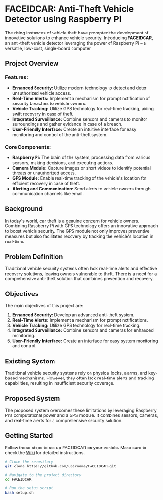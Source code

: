 # FACEIDCAR: Anti-Theft Vehicle Detector using Raspberry Pi

The rising instances of vehicle theft have prompted the development of innovative solutions to enhance vehicle security. Introducing **FACEIDCAR**, an anti-theft vehicle detector leveraging the power of Raspberry Pi – a versatile, low-cost, single-board computer.

## Project Overview

### Features:
- **Enhanced Security:** Utilize modern technology to detect and deter unauthorized vehicle access.
- **Real-Time Alerts:** Implement a mechanism for prompt notification of security breaches to vehicle owners.
- **Vehicle Tracking:** Utilize GPS technology for real-time tracking, aiding swift recovery in case of theft.
- **Integrated Surveillance:** Combine sensors and cameras to monitor surroundings and gather evidence in case of a breach.
- **User-Friendly Interface:** Create an intuitive interface for easy monitoring and control of the anti-theft system.

### Core Components:
- **Raspberry Pi:** The brain of the system, processing data from various sensors, making decisions, and executing actions.
- **Camera Module:** Capture images or short videos to identify potential threats or unauthorized access.
- **GPS Module:** Enable real-time tracking of the vehicle's location for efficient recovery in case of theft.
- **Alerting and Communication:** Send alerts to vehicle owners through communication channels like email.

## Background

In today's world, car theft is a genuine concern for vehicle owners. Combining Raspberry Pi with GPS technology offers an innovative approach to boost vehicle security. The GPS module not only improves preventive measures but also facilitates recovery by tracking the vehicle's location in real-time.

## Problem Definition

Traditional vehicle security systems often lack real-time alerts and effective recovery solutions, leaving owners vulnerable to theft. There is a need for a comprehensive anti-theft solution that combines prevention and recovery.

## Objectives

The main objectives of this project are:
1. **Enhanced Security:** Develop an advanced anti-theft system.
2. **Real-Time Alerts:** Implement a mechanism for prompt notifications.
3. **Vehicle Tracking:** Utilize GPS technology for real-time tracking.
4. **Integrated Surveillance:** Combine sensors and cameras for enhanced monitoring.
5. **User-Friendly Interface:** Create an interface for easy system monitoring and control.

## Existing System

Traditional vehicle security systems rely on physical locks, alarms, and key-based mechanisms. However, they often lack real-time alerts and tracking capabilities, resulting in insufficient security coverage.

## Proposed System

The proposed system overcomes these limitations by leveraging Raspberry Pi's computational power and a GPS module. It combines sensors, cameras, and real-time alerts for a comprehensive security solution.

## Getting Started

Follow these steps to set up FACEIDCAR on your vehicle. Make sure to check the [Wiki](wiki-link) for detailed instructions.

```bash
# Clone the repository
git clone https://github.com/username/FACEIDCAR.git

# Navigate to the project directory
cd FACEIDCAR

# Run the setup script
bash setup.sh
